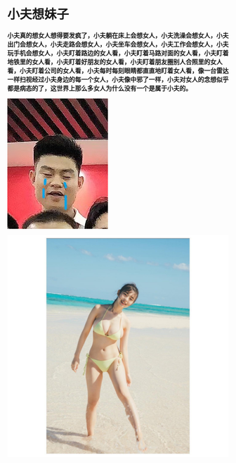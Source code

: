 # 小夫想妹子

**小夫真的想女人想得要发疯了，小夫躺在床上会想女人，小夫洗澡会想女人，小夫出门会想女人，小夫走路会想女人，小夫坐车会想女人，小夫工作会想女人，小夫玩手机会想女人，小夫盯着路边的女人看，小夫盯着马路对面的女人看，小夫盯着地铁里的女人看，小夫盯着好朋友的女人看，小夫盯着朋友圈别人合照里的女人看，小夫盯着公司的女人看，小夫每时每刻眼睛都直直地盯着女人看，像一台雷达一样扫视经过小夫身边的每一个女人，小夫像中邪了一样，小夫对女人的念想似乎都是病态的了，这世界上那么多女人为什么没有一个是属于小夫的。**



<img align='center' src='/image/xf.jpg'>

![](/image/mz.jpg)